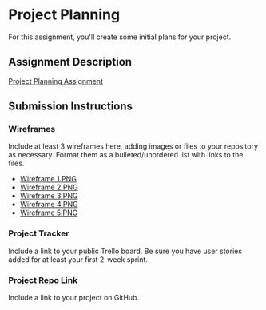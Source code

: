 # Project Planning
For this assignment, you'll create some initial plans for your project.

## Assignment Description
[Project Planning Assignment](https://education.launchcode.org/liftoff/modules/assignments/project-planning)

## Submission Instructions

### Wireframes

Include at least 3 wireframes here, adding images or files to your repository as necessary. Format them as a bulleted/unordered list with links to the files.
- [Wireframe 1.PNG](https://github.com/TanyaBuechel/liftoff-assignments/commit/1166868408f7835d5ac58427f7d6775625bae2dc#diff-436633f5ecadadc795b5ce5c0f75496cd22ccee629d9e1c6834a747ba81037b3)
- [Wireframe 2.PNG](https://github.com/TanyaBuechel/liftoff-assignments/commit/1166868408f7835d5ac58427f7d6775625bae2dc#diff-436633f5ecadadc795b5ce5c0f75496cd22ccee629d9e1c6834a747ba81037b3)
- [Wireframe 3.PNG](https://github.com/TanyaBuechel/liftoff-assignments/commit/1166868408f7835d5ac58427f7d6775625bae2dc#diff-58bcae1047183bc4078f28c8514bd1ef07aebb0e8eb1e9c7e7e0082f23c498ee)
- [Wireframe 4.PNG](https://github.com/TanyaBuechel/liftoff-assignments/commit/1166868408f7835d5ac58427f7d6775625bae2dc#diff-4997e9d22138533ee8ae641f73924936389d093021a791d783b592440e7462d6)
- [Wireframe 5.PNG](https://github.com/TanyaBuechel/liftoff-assignments/commit/1166868408f7835d5ac58427f7d6775625bae2dc#diff-cba6573c14e55b9048c5b81ef7dc4fee4d033e397a6b7fcad4f79c5bf1753ef6)

### Project Tracker

Include a link to your public Trello board. Be sure you have user stories added for at least your first 2-week sprint.

### Project Repo Link

Include a link to your project on GitHub.
